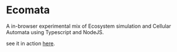 # Ecomata

A in-browser experimental mix of Ecosystem simulation and Cellular Automata using Typescript and NodeJS.

see it in action [here](build/index.html).